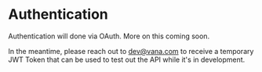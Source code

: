 # Authentication

Authentication will done via OAuth. More on this coming soon.

In the meantime, please reach out to dev@vana.com to receive a temporary JWT Token that can be used to test out the API while it's in development.&#x20;
